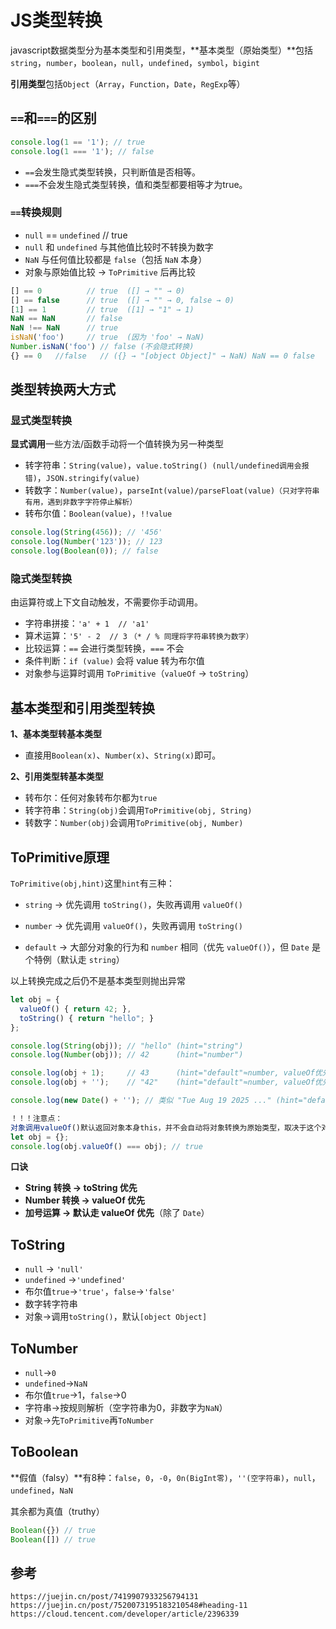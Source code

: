 # JS类型转换

javascript数据类型分为基本类型和引用类型，**基本类型（原始类型）**包括`string`，`number`，`boolean`，`null`，`undefined`，`symbol`，`bigint`

**引用类型**包括`Object`（`Array`，`Function`，`Date`，`RegExp`等）

## `==`和`===`的区别

```js
console.log(1 == '1'); // true
console.log(1 === '1'); // false

```

- `==`会发生隐式类型转换，只判断值是否相等。
- `===`不会发生隐式类型转换，值和类型都要相等才为true。

### `==`转换规则

- `null` == `undefined` // true
- `null` 和 `undefined` 与其他值比较时不转换为数字
- `NaN` 与任何值比较都是 `false`（包括 `NaN` 本身）
- 对象与原始值比较 → `ToPrimitive` 后再比较

```js
[] == 0          // true  ([] → "" → 0)
[] == false      // true  ([] → "" → 0, false → 0)
[1] == 1         // true  ([1] → "1" → 1)
NaN == NaN       // false
NaN !== NaN      // true
isNaN('foo')     // true  (因为 'foo' → NaN)
Number.isNaN('foo') // false (不会隐式转换)
{} == 0   //false   // ({} → "[object Object]" → NaN) NaN == 0 false
```

## 类型转换两大方式

### 显式类型转换

**显式调用**一些方法/函数手动将一个值转换为另一种类型

- 转字符串：`String(value)`，`value.toString() (null/undefined调用会报错)`，`JSON.stringify(value)`
- 转数字：`Number(value)`，`parseInt(value)/parseFloat(value)（只对字符串有用，遇到非数字字符停止解析）`
- 转布尔值：`Boolean(value)`，`!!value`

```js
console.log(String(456)); // '456'
console.log(Number('123')); // 123
console.log(Boolean(0)); // false
```

### 隐式类型转换

由运算符或上下文自动触发，不需要你手动调用。

- 字符串拼接：`'a' + 1  // 'a1'`
- 算术运算：`'5' - 2  // 3`  `（* / % 同理将字符串转换为数字）`
- 比较运算：`==` 会进行类型转换，`===` 不会
- 条件判断：`if (value)` 会将 value 转为布尔值
- 对象参与运算时调用 `ToPrimitive`（`valueOf` → `toString`）

## 基本类型和引用类型转换

**1、基本类型转基本类型**

- 直接用`Boolean(x)`、`Number(x)`、`String(x)`即可。

**2、引用类型转基本类型**

- 转布尔：任何对象转布尔都为`true`
- 转字符串：`String(obj)`会调用`ToPrimitive(obj, String)`
- 转数字：`Number(obj)`会调用`ToPrimitive(obj, Number)`

## ToPrimitive原理

`ToPrimitive(obj,hint)`这里`hint`有三种：

- `string` → 优先调用 `toString()`，失败再调用 `valueOf()`
- `number` → 优先调用 `valueOf()`，失败再调用 `toString()`

- `default` → 大部分对象的行为和 `number` 相同（优先 `valueOf()`），但 `Date` 是个特例（默认走 `string`）

以上转换完成之后仍不是基本类型则抛出异常

```js
let obj = {
  valueOf() { return 42; },
  toString() { return "hello"; }
};

console.log(String(obj)); // "hello" (hint="string")
console.log(Number(obj)); // 42      (hint="number")

console.log(obj + 1);     // 43      (hint="default"≈number, valueOf优先)
console.log(obj + '');    // "42"    (hint="default"≈number, valueOf优先)

console.log(new Date() + ''); // 类似 "Tue Aug 19 2025 ..." (hint="default"≈string, toString优先)

！！！注意点：
对象调用valueOf()默认返回对象本身this，并不会自动将对象转换为原始类型，取决于这个对象有没有重写valueOf方法
let obj = {};
console.log(obj.valueOf() === obj); // true
```

**口诀**

- **String 转换 → toString 优先**
- **Number 转换 → valueOf 优先**
- **加号运算 → 默认走 valueOf 优先**（除了 `Date`）

## ToString

- `null` → `'null'`
- `undefined` →`'undefined'`
- 布尔值`true`→`'true'`，`false`→`'false'`
- 数字转字符串
- 对象→调用`toString()`，默认`[object Object]`

## ToNumber

- `null`→`0`
- `undefined`→`NaN`
- 布尔值`true`→1，`false`→0
- 字符串→按规则解析（空字符串为0，非数字为`NaN`）
- 对象→先`ToPrimitive`再`ToNumber`

## ToBoolean

**假值（falsy）**有8种：`false`，`0`，`-0`，`0n(BigInt零)`，`''(空字符串)`，`null`，`undefined`，`NaN`

其余都为真值（truthy）

```js
Boolean({}) // true
Boolean([]) // true
```

## 参考

```shell
https://juejin.cn/post/7419907933256794131
https://juejin.cn/post/7520073195183210548#heading-11
https://cloud.tencent.com/developer/article/2396339
```

